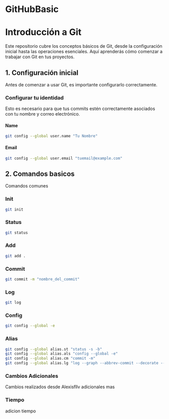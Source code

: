 # GitHubBasic

# Introducción a Git

Este repositorio cubre los conceptos básicos de Git, desde la configuración inicial hasta las operaciones esenciales. Aquí aprenderás cómo comenzar a trabajar con Git en tus proyectos.

## 1. Configuración inicial

Antes de comenzar a usar Git, es importante configurarlo correctamente.

### Configurar tu identidad

Esto es necesario para que tus commits estén correctamente asociados con tu nombre y correo electrónico.
#### Name
```bash
git config --global user.name "Tu Nombre"
```
#### Email
```bash
git config --global user.email "tuemail@example.com"
```

## 2. Comandos basicos

Comandos comunes 

### Init
```bash
git init
```

### Status
```bash
git status
```

### Add
```bash
git add .
```

### Commit
```bash
git commit -m "nombre_del_commit"
```

### Log
```bash
git log
```
### Config
```bash
git config --global -e
```

### Alias
```bash
git config --global alias.st "status -s -b"
git config --global alias.als "config --global -e"
git config --global alias.cm "commit -m"
git config --global alias.lg "log --graph --abbrev-commit --decorate --format=format:'%C(bold blue)%h%C(reset) - %C(bold green)(%ar)%C(reset)%C(white)%s%C(reset)%C(dim white)- %an%C(reset)%C(bold yellow)%d%C(reset)' --all"
```

### Cambios Adicionales
Cambios realizados desde Alexisfllv
adicionales mas

### Tiempo
adicion tiempo
